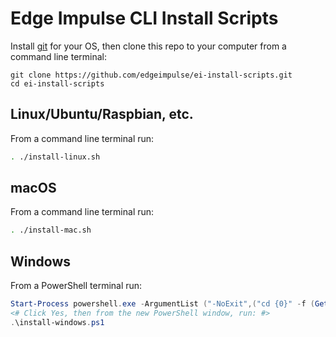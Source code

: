# Edge Impulse CLI Install Scripts

Install [git](https://git-scm.com/book/en/v2/Getting-Started-Installing-Git) for your OS, then clone this repo to your computer from a command line terminal:

```
git clone https://github.com/edgeimpulse/ei-install-scripts.git
cd ei-install-scripts
```

## Linux/Ubuntu/Raspbian, etc.

From a command line terminal run:

```sh
. ./install-linux.sh
```

## macOS

From a command line terminal run:

```sh
. ./install-mac.sh
```

## Windows

From a PowerShell terminal run:

```powershell
Start-Process powershell.exe -ArgumentList ("-NoExit",("cd {0}" -f (Get-Location).path)) -Verb RunAs
<# Click Yes, then from the new PowerShell window, run: #>
.\install-windows.ps1
```
